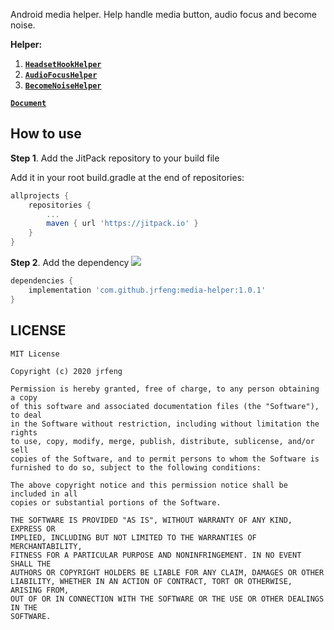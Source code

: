 Android media helper. Help handle media button, audio focus and become noise.

**Helper:**

1. [**`HeadsetHookHelper`**](https://jrfeng.github.io/media-helper/media/helper/HeadsetHookHelper.html)
2. [**`AudioFocusHelper`**](https://jrfeng.github.io/media-helper/media/helper/AudioFocusHelper.html)
3. [**`BecomeNoiseHelper`**](https://jrfeng.github.io/media-helper/media/helper/BecomeNoiseHelper.html)

[**`Document`**](https://jrfeng.github.io/media-helper/)

## How to use

**Step 1**. Add the JitPack repository to your build file

Add it in your root build.gradle at the end of repositories:

```gradle
allprojects {
	repositories {
		...
		maven { url 'https://jitpack.io' }
	}
}
```

**Step 2**. Add the dependency [![](https://jitpack.io/v/jrfeng/media-helper.svg)](https://jitpack.io/#jrfeng/media-helper)

```gradle
dependencies {
	implementation 'com.github.jrfeng:media-helper:1.0.1'
}
```

## LICENSE

```
MIT License

Copyright (c) 2020 jrfeng

Permission is hereby granted, free of charge, to any person obtaining a copy
of this software and associated documentation files (the "Software"), to deal
in the Software without restriction, including without limitation the rights
to use, copy, modify, merge, publish, distribute, sublicense, and/or sell
copies of the Software, and to permit persons to whom the Software is
furnished to do so, subject to the following conditions:

The above copyright notice and this permission notice shall be included in all
copies or substantial portions of the Software.

THE SOFTWARE IS PROVIDED "AS IS", WITHOUT WARRANTY OF ANY KIND, EXPRESS OR
IMPLIED, INCLUDING BUT NOT LIMITED TO THE WARRANTIES OF MERCHANTABILITY,
FITNESS FOR A PARTICULAR PURPOSE AND NONINFRINGEMENT. IN NO EVENT SHALL THE
AUTHORS OR COPYRIGHT HOLDERS BE LIABLE FOR ANY CLAIM, DAMAGES OR OTHER
LIABILITY, WHETHER IN AN ACTION OF CONTRACT, TORT OR OTHERWISE, ARISING FROM,
OUT OF OR IN CONNECTION WITH THE SOFTWARE OR THE USE OR OTHER DEALINGS IN THE
SOFTWARE.
```